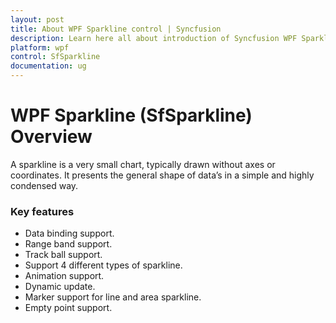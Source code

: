 ```yaml
---
layout: post
title: About WPF Sparkline control | Syncfusion
description: Learn here all about introduction of Syncfusion WPF Sparkline (SfSparkline) control, its elements and more.
platform: wpf
control: SfSparkline
documentation: ug
---
```


# WPF Sparkline (SfSparkline) Overview

A sparkline is a very small chart, typically drawn without axes or coordinates. It presents the general shape of data’s in a simple and highly condensed way.

### Key features

* Data binding support.
* Range band support.
* Track ball support.
* Support 4 different types of sparkline.
* Animation support.
* Dynamic update.
* Marker support for line and area sparkline.
* Empty point support.




